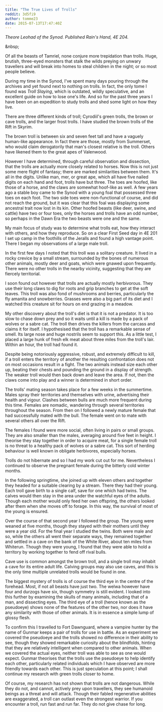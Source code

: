 ```yaml
---
title: "The True Lives of Trolls"
reddit: 3d5fi9
author: tomme23
date: 2015-07-13T17:47:40Z
---
```


*Theore Leohad of the Synod. Published Rain's Hand, 4E 204.*

&amp;nbsp;
 
Of all the beasts of Tamriel, none conjure more trepidation than trolls. Huge, brutish, three-eyed monsters that stalk the wilds preying on unwary travellers and will break into homes to steal children in the night; or so most people believe.

During my time in the Synod, I've spent many days pouring through the archives and yet found next to nothing on trolls. In fact, the only tome I found was *Troll Slaying*, which is outdated, wildly speculative, and an excellent guide on how to lose one's life. And so for the past three years I have been on an expedition to study trolls and shed some light on how they live.

There are three different kinds of troll; Cyrodiil's green trolls, the brown or cave trolls, and the larger frost trolls. I have studied the brown trolls of the Rift in Skyrim.

The brown troll is between six and seven feet tall and have a vaguely human-like appearance. In fact there are those, mostly from Summerset, who would claim derogatorily that man's closest relative is the troll. Others have likened them to the great apes of Valenwood.

However I have determined, through careful observation and dissection, that the trolls are actually more closely related to horses. Now this is not just some mere flight of fantasy; there are marked similarities between them. It's all in the digits. Unlike man, mer, or great ape, which all have five nailed digits on each hand and foot, trolls have but three. The toes are hoofed, like those of a horse, and the claws are somewhat hoof-like as well. A few years ago a stable boy came to the Synod with a young foal that possessed three toes on each foot. The two side toes were non-functional of course, and did not reach the ground, but it was clear that this foal was displaying some ancestral trait now lost in its kin. Other hoofed beasts (like deer, swine, and cattle) have two or four toes, only the horses and trolls have an odd number, so perhaps in the Dawn Era the two beasts were one and the same.

My main focus of study was to determine what trolls eat, how they interact with others, and how they reproduce. So on a clear First Seed day in 4E 201 I set up camp in the foothills of the Jeralls and found a high vantage point. There I began my observations of a large male troll.

In the first few days I noted that this troll was a solitary creature. It lived in a rocky crevice by a small stream, surrounded by the bones of numerous other animals, mostly deer and goats, which were gnawed upon frequently. There were no other trolls in the nearby vicinity, suggesting that they are fiercely territorial.

I soon found out however that trolls are actually mostly herbivorous. They use their long claws to dig for roots and grip branches to get at the soft leaves. This troll was also fond of mushrooms and berries, particularly the fly amanita and snowberries. Grasses were also a big part of its diet and I watched this creature sit for hours on end grazing in a meadow.

My other discovery about the troll's diet is that it is not a predator. It is too slow to chase down prey and so it waits until a kill is made by a pack of wolves or a sabre cat. The troll then drives the killers from the carcass and claims it for itself. I hypothesised that the troll has a remarkable sense of smell. Its large nose and huge nostrils seem to support this. As a little test, I placed a large hunk of fresh elk meat about three miles from the troll's lair. Within an hour, the troll had found it.

Despite being notoriously aggressive, robust, and extremely difficult to kill, if a troll enters the territory of another the resulting confrontation does not on most occasions result in a fight. The two animals instead size each other up, beating their chests and pounding the ground in a display of strength. The weaker troll would then back down and leave the area. If not, then the claws come into play and a winner is determined in short order.

The trolls' mating season takes place for a few weeks in the summertime. Males spray their territories and themselves with urine, advertising their health and vigour. Clashes between bulls are much more frequent during this time. Females are nomadic, wandering through several territories throughout the season. From then on I followed a newly mature female that had successfully mated with the bull. The female went on to mate with several others all over the Rift.

The females I found were more social, often living in pairs or small groups. They are also smaller than the males, averaging around five feet in height. I theorise they stay together in order to acquire meat, for a single female troll is no threat to a healthy pack of wolves or a sabre cat. This sort of herding behaviour is well known in obligate herbivores, especially horses.

Trolls do not hibernate and so I had my work cut out for me. Nevertheless I continued to observe the pregnant female during the bitterly cold winter months.

In the following springtime, she joined up with eleven others and together they headed for a suitable clearing by a stream. There they had their young. Each troll gave birth to a single calf, save for one which had twins. The calves would then stay in the area under the watchful eyes of the adults. Though each mother would only feed her own offspring, the others looked after them when she moves off to forage. In this way, the survival of most of the young is ensured.

Over the course of that second year I followed the group. The young were weaned at five months, though they stayed with their mothers until they were a year old. For the final year I studied the twins. Both were male and so, while the others all went their separate ways, they remained together and settled in a cave on the bank of the White River, about ten miles from Whiterun. Though they were young, I found that they were able to hold a territory by working together to fend off rival bulls.

Cave use is common amongst the brown troll, and a single troll may inhabit a cave for its entire adult life. Calving groups may also use caves, and this is the only time multiple unrelated trolls would be found in one.

The biggest mystery of trolls is of course the third eye in the centre of the forehead. Most, if not all beasts have just two. The welwa however have four and durzogs have six, though symmetry is still evident. I looked into this further by examining the skulls of many animals, including that of a man, and dissecting eyes. The third eye of a troll (hence known as the pseudoeye) shows none of the features of the other two, nor does it have any similarity with those of other animals. It is in essence a simple lump of glossy flesh.

To confirm this I travelled to Fort Dawnguard, where a vampire hunter by the name of Gunmar keeps a pair of trolls for use in battle. As an experiment we covered the pseudoeye and the trolls showed no difference in their ability to see, though they showed remarkable curiosity about the blindfolds, hinting that they are relatively intelligent when compared to other animals. When we covered the actual eyes, neither troll was able to see as one would expect. Gunmar theorises that the trolls use the pseudoeye to help identify each other, particularly related individuals which I have observed are more friendly towards each other. This is just speculation at this point; I shall continue my research with green trolls closer to home.

Of course, my research has not shown that trolls are not dangerous. While they do not, and cannot, actively prey upon travellers, they see humanoid beings as a threat and will attack. Though their fabled regenerative abilities are exaggerated, a troll can outlast even the strongest warrior. If you encounter a troll, run fast and run far. They do not give chase for long.
